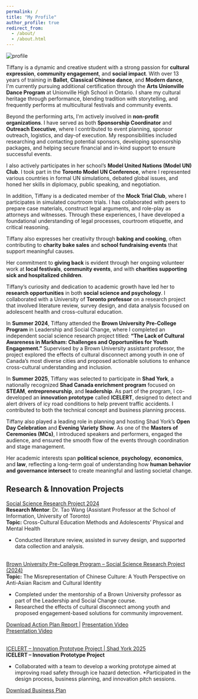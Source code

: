 ```yaml
---
permalink: /
title: "My Profile"
author_profile: true
redirect_from: 
  - /about/
  - /about.html
---
```

![profile](https://tiffanyjtfu.github.io/TiffanyFu/images/tiffanyprofile1.JPG)

Tiffany is a dynamic and creative student with a strong passion for **cultural expression**, **community engagement**, and **social impact**. With over 13 years of training in **Ballet**, **Classical Chinese dance**, and **Modern dance**, I'm currently pursuing additional certification through the **Arts Unionville Dance Program** at Unionville High School in Ontario. I share my cultural heritage through performance, blending tradition with storytelling, and frequently performs at multicultural festivals and community events.

Beyond the performing arts, I'm actively involved in **non-profit organizations**. I have served as both **Sponsorship Coordinator** and **Outreach Executive**, where I contributed to event planning, sponsor outreach, logistics, and day-of execution. My responsibilities included researching and contacting potential sponsors, developing sponsorship packages, and helping secure financial and in-kind support to ensure successful events.

I also actively participates in her school’s **Model United Nations (Model UN) Club**. I took part in the **Toronto Model UN Conference**, where I represented various countries in formal UN simulations, debated global issues, and honed her skills in diplomacy, public speaking, and negotiation.

In addition, Tiffany is a dedicated member of the **Mock Trial Club**, where I participates in simulated courtroom trials. I has collaborated with peers to prepare case materials, construct legal arguments, and role-play as attorneys and witnesses. Through these experiences, I have developed a foundational understanding of legal processes, courtroom etiquette, and critical reasoning.

Tiffany also expresses her creativity through **baking and cooking**, often contributing to **charity bake sales** and **school fundraising events** that support meaningful causes.

Her commitment to **giving back** is evident through her ongoing volunteer work at **local festivals**, **community events**, and with **charities supporting sick and hospitalized children**.

Tiffany’s curiosity and dedication to academic growth have led her to **research opportunities** in both **social science and psychology**. I collaborated with a University of **Toronto professor** on a research project that involved literature review, survey design, and data analysis focused on adolescent health and cross-cultural education.

In **Summer 2024**, Tiffany attended the **Brown University Pre-College Program** in Leadership and Social Change, where I completed an independent social science research project titled:
**“The Lack of Cultural Awareness in Markham: Challenges and Opportunities for Youth Engagement.”**
Supervised by a Brown University assistant professor, the project explored the effects of cultural disconnect among youth in one of Canada’s most diverse cities and proposed actionable solutions to enhance cross-cultural understanding and inclusion.

In **Summer 2025**, Tiffany was selected to participate in **Shad York**, a nationally recognized **Shad Canada enrichment program** focused on **STEAM**, **entrepreneurship**, and **leadership**. As part of the program, I co-developed an **innovation prototype** called **ICELERT**, designed to detect and alert drivers of icy road conditions to help prevent traffic accidents. I contributed to both the technical concept and business planning process.

Tiffany also played a leading role in planning and hosting Shad York’s **Open Day Celebration** and **Evening Variety Show**. As one of the **Masters of Ceremonies (MCs)**, I introduced speakers and performers, engaged the audience, and ensured the smooth flow of the events through coordination and stage management.

Her academic interests span **political science**, **psychology**, **economics**, and **law**, reflecting a long-term goal of understanding how **human behavior and governance intersect** to create meaningful and lasting societal change.

## Research & Innovation Projects

<a href="https://tiffanyjtfu.github.io/TiffanyFu/teaching/SocialScienceResearchProject" target='_blank'>Social Science Research Project 2024</a>
<br>**Research Mentor**: Dr. Tao Wang (Assistant Professor at the School of Information, University of Toronto)
<br>**Topic:** Cross-Cultural Education Methods and Adolescents’ Physical and Mental Health
* Conducted literature review, assisted in survey design, and supported data collection and analysis.

<br><a href="https://tiffanyjtfu.github.io/TiffanyFu/teaching/SocialScienceResearchProject" target='_blank'>Brown University Pre-College Program – Social Science Research Project (2024)</a>
<br>**Topic:** The Misrepresentation of Chinese Culture: A Youth Perspective on Anti-Asian Racism and Cultural Identity
* Completed under the mentorship of a Brown University professor as part of the Leadership and Social Change course.
* Researched the effects of cultural disconnect among youth and proposed engagement-based solutions for community improvement.

<a href="https://tiffanyjtfu.github.io/TiffanyFu/files/Step 8B_ Action plan Final Report - Tiffany Fu.pdf" target="_blank" rel="noopener noreferrer">Download Action Plan Report
</a> | <a href="https://tiffanyjtfu.github.io/TiffanyFu/files/Action plan Presentation.mp4" target="_blank" rel="noopener noreferrer">Presentation Video</a>
<br><a href="https://tiffanyjtfu.github.io/TiffanyFu/files/Action plan Presentation.mp4" target="_blank" rel="noopener noreferrer">Presentation Video</a>

<br><a href="https://tiffanyjtfu.github.io/TiffanyFu/teaching/SocialScienceResearchProject" target='_blank'>ICELERT – Innovation Prototype Project | Shad York 2025</a>
<br>**ICELERT – Innovation Prototype Project** 
* Collaborated with a team to develop a working prototype aimed at improving road safety through ice hazard detection.
*Participated in the design process, business planning, and innovation pitch sessions.

<a href="https://tiffanyjtfu.github.io/TiffanyFu/files/ICELERT - Business Plan.pdf" target="_blank" rel="noopener noreferrer">Download Business Plan</a>



